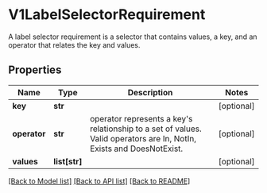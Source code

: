 # V1LabelSelectorRequirement

A label selector requirement is a selector that contains values, a key, and an operator that relates the key and values.
## Properties
Name | Type | Description | Notes
------------ | ------------- | ------------- | -------------
**key** | **str** |  | [optional] 
**operator** | **str** | operator represents a key&#39;s relationship to a set of values. Valid operators are In, NotIn, Exists and DoesNotExist. | [optional] 
**values** | **list[str]** |  | [optional] 

[[Back to Model list]](../README.md#documentation-for-models) [[Back to API list]](../README.md#documentation-for-api-endpoints) [[Back to README]](../README.md)


